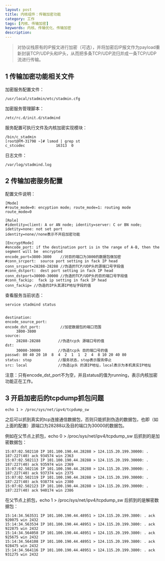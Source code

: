 ```yaml
---
layout: post
title: 内核组件：传输加密功能
category: 工作
tags: [内核、传输加密]
keywords: 内核、传输优化、传输加密
description:
---
```



> 对协议栈原有的IP报文进行加密（可选），并将加密后IP报文作为payload重新封装TCP/UDP头和IP头，从而把多条TCP/UDP流归并成一条TCP/UDP流进行传输。

## 1 传输加密功能相关文件

加密服务配置文件：

	/usr/local/stadmin/etc/stadmin.cfg

加密服务管理脚本：
	
	/etc/rc.d/init.d/stadmind

服务配置可执行文件及内核加密实现模块：

	/bin/c_stadmin
	[root@FM-31798 ~]# lsmod | grep st
	c_stcodec              16313  0
  
日志文件：

	/var/log/stadmind.log
	


## 2 传输加密服务配置

配置文件说明：

	[Mode]
	#route_mode=0: encyption mode; route_mode=1: routing mode
	route_mode=0

	[Role]
	#identity=client: A or AN node; identity=server: C or BN node; idetity=none: not set port
	identity=none//none表示不开启加密功能

	[EncryptMode]
	#encode_port: if the destination port is in the range of A-B, then the segment will be  encrypted
	encode_port=3800-3800    //对目的端口为3800的数据包做加密
	#conn_srcport:  source port setting in fack IP head
	conn_srcport=28288-28288 //伪造的TCP/UDP头的源端口号字段值
	#conn_dstport:  dest port setting in fack IP head
	conn_dstport=30000-30000 //伪造的TCP/UDP头的目的端口号字段值
	#conn_fackip:  fack ip setting in fack IP head
	conn_fackip= //伪造的IP头其源IP地址字段的值

查看服务当前状态：

	service stadmind status
  
	
	destination:
	encode_source_port:
	encode_dst_port:         //加密数据包的端口范围
         3800-3800
	source:
         28288-28288        //伪造tcp头 源端口号的值
	dst:
         30000-30000        //伪造tcp头 目的端口号的值
	passwd: 80 40 20 10  8  4  2  1  1  2  4  8 10 20 40 80
	status: stop            //服务状态，stop表示服务停止 
	src: local              //伪造ip头 的源IP地址，local表示为本机真实IP地址

注意：只有encode_dst_port不为空，并且status的值为running，表示内核加密功能正在工作。

## 3 开启加密后的tcpdump抓包问题

	echo 1 > /proc/sys/net/ipv4/tcpdump_sw

之后可以抓到真实的tcp连接通信数据包，否则只能抓到伪造的数据包，也即（如上面的配置）源端口为28288以及目的端口为30000的数据包。

例如在父节点上抓包，echo 0 > /proc/sys/net/ipv4/tcpdump_sw 后抓到的是加密数据包：

	15:07:02.502110 IP 101.100.190.44.28288 > 124.115.20.199.30000: . 187:227(40) ack 934574 win 2363
	15:07:02.502113 IP 101.100.190.44.28288 > 124.115.20.199.30000: . 187:227(40) ack 935974 win 2369
	15:07:02.502116 IP 101.100.190.44.28288 > 124.115.20.199.30000: . 187:227(40) ack 937374 win 2375
	15:07:02.502119 IP 101.100.190.44.28288 > 124.115.20.199.30000: . 187:227(40) ack 938774 win 2380
	15:07:02.502123 IP 101.100.190.44.28288 > 124.115.20.199.30000: . 187:227(40) ack 940174 win 2386

在父节点上抓包，echo 1 > /proc/sys/net/ipv4/tcpdump_sw 后抓到的是解密数据包：

	15:14:34.563531 IP 101.100.190.44.48951 > 124.115.20.199.3800: . ack 920075 win 2432
	15:14:34.563534 IP 101.100.190.44.48951 > 124.115.20.199.3800: . ack 922875 win 2432
	15:14:34.564058 IP 101.100.190.44.48951 > 124.115.20.199.3800: . ack 925675 win 2432
	15:14:34.564108 IP 101.100.190.44.48951 > 124.115.20.199.3800: . ack 928475 win 2432
	15:14:34.564116 IP 101.100.190.44.48951 > 124.115.20.199.3800: . ack 931275 win 2432


